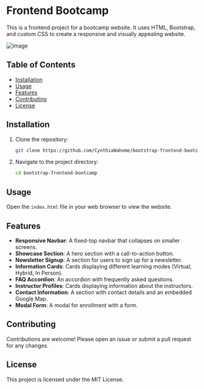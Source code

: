 # Frontend Bootcamp

This is a frontend project for a bootcamp website. It uses HTML, Bootstrap, and custom CSS to create a responsive and visually appealing website.

![image](https://github.com/user-attachments/assets/81232308-f877-46e4-bef4-48401d319e71)

## Table of Contents

- [Installation](#installation)
- [Usage](#usage)
- [Features](#features)
- [Contributing](#contributing)
- [License](#license)

## Installation

1. Clone the repository:
    ```sh
    git clone https://github.com/CynthiaWahome/bootstrap-frontend-bootcamp.git
    ```
2. Navigate to the project directory:
    ```sh
    cd bootstrap-frontend-bootcamp
    ```

## Usage

Open the `index.html` file in your web browser to view the website.

## Features

- **Responsive Navbar**: A fixed-top navbar that collapses on smaller screens.
- **Showcase Section**: A hero section with a call-to-action button.
- **Newsletter Signup**: A section for users to sign up for a newsletter.
- **Information Cards**: Cards displaying different learning modes (Virtual, Hybrid, In Person).
- **FAQ Accordion**: An accordion with frequently asked questions.
- **Instructor Profiles**: Cards displaying information about the instructors.
- **Contact Information**: A section with contact details and an embedded Google Map.
- **Modal Form**: A modal for enrollment with a form.

## Contributing

Contributions are welcome! Please open an issue or submit a pull request for any changes.

## License

This project is licensed under the MIT License.
